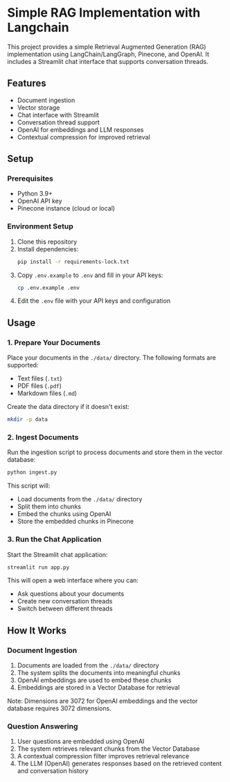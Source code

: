 # Simple RAG Implementation with Langchain

This project provides a simple Retrieval Augmented Generation (RAG) implementation using LangChain/LangGraph, Pinecone, and OpenAI. It includes a Streamlit chat interface that supports conversation threads.

## Features

- Document ingestion
- Vector storage
- Chat interface with Streamlit
- Conversation thread support
- OpenAI for embeddings and LLM responses
- Contextual compression for improved retrieval

## Setup

### Prerequisites

- Python 3.9+
- OpenAI API key
- Pinecone instance (cloud or local)

### Environment Setup

1. Clone this repository
2. Install dependencies:
   ```bash
   pip install -r requirements-lock.txt
   ```
3. Copy `.env.example` to `.env` and fill in your API keys:
   ```bash
   cp .env.example .env
   ```
4. Edit the `.env` file with your API keys and configuration

## Usage

### 1. Prepare Your Documents

Place your documents in the `./data/` directory. The following formats are supported:
- Text files (`.txt`)
- PDF files (`.pdf`)
- Markdown files (`.md`)

Create the data directory if it doesn't exist:
```bash
mkdir -p data
```

### 2. Ingest Documents

Run the ingestion script to process documents and store them in the vector database:
```bash
python ingest.py
```

This script will:
- Load documents from the `./data/` directory
- Split them into chunks
- Embed the chunks using OpenAI
- Store the embedded chunks in Pinecone

### 3. Run the Chat Application

Start the Streamlit chat application:
```bash
streamlit run app.py
```

This will open a web interface where you can:
- Ask questions about your documents
- Create new conversation threads
- Switch between different threads

## How It Works

### Document Ingestion

1. Documents are loaded from the `./data/` directory
2. The system splits the documents into meaningful chunks
3. OpenAI embeddings are used to embed these chunks
4. Embeddings are stored in a Vector Database for retrieval

Note: Dimensions are 3072 for OpenAI embeddings and the vector database requires 3072 dimensions.

### Question Answering

1. User questions are embedded using OpenAI
2. The system retrieves relevant chunks from the Vector Database
3. A contextual compression filter improves retrieval relevance
4. The LLM (OpenAI) generates responses based on the retrieved content and conversation history
